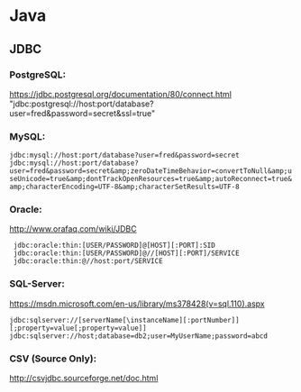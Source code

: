 # Java

## JDBC

### PostgreSQL:
<https://jdbc.postgresql.org/documentation/80/connect.html>
"jdbc:postgresql://host:port/database?user=fred&password=secret&ssl=true"

### MySQL:

`jdbc:mysql://host:port/database?user=fred&password=secret`
`jdbc:mysql://host:port/database?user=fred&password=secret&amp;zeroDateTimeBehavior=convertToNull&amp;useUnicode=true&amp;dontTrackOpenResources=true&amp;autoReconnect=true&amp;characterEncoding=UTF-8&amp;characterSetResults=UTF-8`

### Oracle:
<http://www.orafaq.com/wiki/JDBC>
```
 jdbc:oracle:thin:[USER/PASSWORD]@[HOST][:PORT]:SID
 jdbc:oracle:thin:[USER/PASSWORD]@//[HOST][:PORT]/SERVICE
 jdbc:oracle:thin:@//host:port/SERVICE
 ```

### SQL-Server:
<https://msdn.microsoft.com/en-us/library/ms378428(v=sql.110).aspx>
```
jdbc:sqlserver://[serverName[\instanceName][:portNumber]][;property=value[;property=value]]
jdbc:sqlserver://host;database=db2;user=MyUserName;password=abcd
```

### CSV (Source Only):
<http://csvjdbc.sourceforge.net/doc.html>
